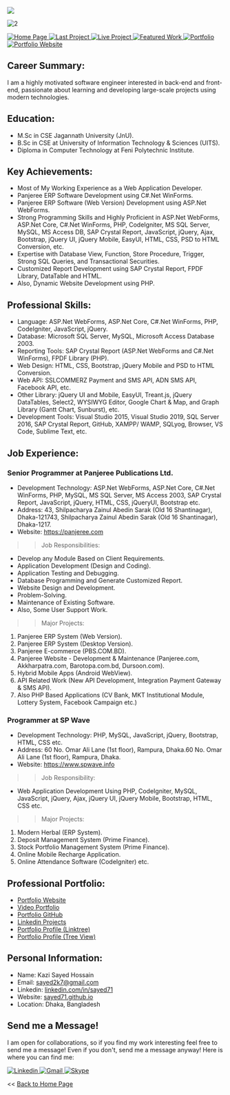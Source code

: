 <a href="https://hits.seeyoufarm.com"><img src="https://hits.seeyoufarm.com/api/count/incr/badge.svg?url=https%3A%2F%2Fgithub.com%2Fsayed71%2Fprofile%2Fhit-counter&count_bg=%2379C83D&title_bg=%23555555&icon=&icon_color=%23E7E7E7&title=Portfolio+View&edge_flat=false"/></a>

![2](https://user-images.githubusercontent.com/83280369/196458882-b934edc9-de82-4e5d-88ec-c7734569e14d.png)



 <p>
 <a href="https://github.com/sayed71" target="_blank">
  <img
    alt="Home Page"
    src="https://img.shields.io/static/v1?label=&message=Home Page&color=lightgrey&style=for-the-badge"
  />
</a>
<a href="https://pbs.com.bd" target="_blank">
  <img
    alt="Last Project"
    src="https://img.shields.io/static/v1?label=&message=Last Project&color=blue&style=for-the-badge"
  />
</a>
<a href="https://github.com/sayed71/dashboard" target="_blank">
  <img
    alt="Live Project"
    src="https://img.shields.io/static/v1?label=&message=Live Project&color=blue&style=for-the-badge"
  />
</a>
<a href="https://github.com/stars/sayed71/lists/featured-work" target="_blank">
  <img
    alt="Featured Work"
    src="https://img.shields.io/static/v1?label=&message=Featured Work&color=blue&style=for-the-badge"
  />
</a>
<a href="https://www.youtube.com/embed/gq-fNaTUf9Y" target="_blank">
  <img
    alt="Portfolio"
    src="https://img.shields.io/static/v1?label=&message=Work Portfolio&color=red&style=for-the-badge"
  />
</a>
<a href="https://sayed71.github.io/" target="_blank">
  <img
    alt="Portfolio Website"
    src="https://img.shields.io/static/v1?label=&message=Portfolio Website&color=red&style=for-the-badge"
  />
</a>
</p>

## Career Summary:
I am a highly motivated software engineer interested in back-end and front-end, passionate about learning and developing large-scale projects using modern technologies.

## Education:
- M.Sc in CSE Jagannath University (JnU).
- B.Sc in CSE at University of Information Technology & Sciences (UITS).
- Diploma in Computer Technology at Feni Polytechnic Institute.

<!--## Github Stats:
<img src="https://github-readme-stats.vercel.app/api?username=sayed-masud&count_private=true&title_color=FD9047&icon_color=FD9047&text_color=0C2233&custom_title=Kazi+Sayed+Hossain's+GitHub+Stats&show_icons=true"/>-->


<!--## Github Report:

<!--[![Top Langs](https://github-readme-stats.vercel.app/api/top-langs/?username=sayed71)](https://github.com/sayed71/github-readme-stats)
[![Top Langs](https://github-readme-stats.vercel.app/api/top-langs/?username=sayed71&layout=compact&theme=dark)](https://github.com/sayed71/github-readme-stats)
![Anurag's GitHub stats](https://github-readme-stats.vercel.app/api?username=sayed71&show_icons=true&theme=dark)-->


## Key Achievements:
- Most of My Working Experience as a Web Application Developer.
- Panjeree ERP Software Development using C#.Net WinForms.
- Panjeree ERP Software (Web Version) Development using ASP.Net WebForms.
- Strong Programming Skills and Highly Proficient in ASP.Net WebForms, ASP.Net Core, C#.Net WinForms, PHP, CodeIgniter, MS SQL Server, MySQL, MS Access DB, SAP Crystal Report, JavaScript, jQuery, Ajax, Bootstrap, jQuery UI, jQuery Mobile, EasyUI, HTML, CSS, PSD to HTML Conversion, etc.
- Expertise with Database View, Function, Store Procedure, Trigger, Strong SQL Queries, and Transactional Securities.
- Customized Report Development using SAP Crystal Report, FPDF Library, DataTable and HTML.
- Also, Dynamic Website Development using PHP.


## Professional Skills: 
- Language: ASP.Net WebForms, ASP.Net Core, C#.Net WinForms, PHP, CodeIgniter, JavaScript, jQuery.
- Database: Microsoft SQL Server, MySQL, Microsoft Access Database 2003.
- Reporting Tools: SAP Crystal Report (ASP.Net WebForms and C#.Net WinForms), FPDF Library (PHP).
- Web Design: HTML, CSS, Bootstrap, jQuery Mobile and PSD to HTML Conversion. 
- Web API: SSLCOMMERZ Payment and SMS API, ADN SMS API, Facebook API, etc.
- Other Library: jQuery UI and Mobile, EasyUI, Treant.js, jQuery DataTables, Select2, WYSIWYG Editor, Google Chart & Map, and Graph Library (Gantt Chart, Sunburst), etc. 
- Development Tools: Visual Studio 2015, Visual Studio 2019, SQL Server 2016, SAP Crystal Report, GitHub, XAMPP/ WAMP, SQLyog, Browser, VS Code, Sublime Text, etc.


## Job Experience:
### Senior Programmer at Panjeree Publications Ltd.
- Development Technology: ASP.Net WebForms, ASP.Net Core, C#.Net WinForms, PHP, MySQL, MS SQL Server, MS Access 2003, SAP Crystal Report, JavaScript, jQuery, HTML, CSS, jQueryUI, Bootstrap etc.
- Address: 43, Shilpacharya Zainul Abedin Sarak (Old 16 Shantinagar), Dhaka-121743, Shilpacharya Zainul Abedin Sarak (Old 16 Shantinagar), Dhaka-1217.
- Website: https://panjeree.com

>> Job Responsibilities:
- Develop any Module Based on Client Requirements.
- Application Development (Design and Coding).
- Application Testing and Debugging.
- Database Programming and Generate Customized Report.
- Website Design and Development. 
- Problem-Solving. 
- Maintenance of Existing Software.
- Also, Some User Support Work.

>> Major Projects:
1. Panjeree ERP System (Web Version).
2. Panjeree ERP System (Desktop Version).
3. Panjeree E-commerce (PBS.COM.BD).
4. Panjeree Website - Development & Maintenance (Panjeree.com, Akkharpatra.com, Barotopa.com.bd, Dursoon.com).
5. Hybrid Mobile Apps (Android WebView).
6. API Related Work (New API Development, Integration Payment Gateway & SMS API).
7. Also PHP Based Applications (CV Bank, MKT Institutional Module, Lottery System, Facebook Campaign etc.)

### Programmer at SP Wave
- Development Technology: PHP, MySQL, JavaScript, jQuery, Bootstrap, HTML, CSS etc.
- Address: 60 No. Omar Ali Lane (1st floor), Rampura, Dhaka.60 No. Omar Ali Lane (1st floor), Rampura, Dhaka.
- Website: https://www.spwave.info

>> Job Responsibility: 
- Web Application Development Using PHP, CodeIgniter, MySQL, JavaScript, jQuery, Ajax, jQuery UI, jQuery Mobile, Bootstrap, HTML, CSS etc.

>> Major Projects:
1. Modern Herbal (ERP System).
2. Deposit Management System (Prime Finance).
3. Stock Portfolio Management System (Prime Finance).
4. Online Mobile Recharge Application.
5. Online Attendance Software (CodeIgniter) etc.


## Professional Portfolio:
<ul>
<li><a href="https://sayed71.github.io" title="Portfolio Website">Portfolio Website</a></li>
<li><a href="https://www.youtube.com/embed/gq-fNaTUf9Y" title="Video Portfolio">Video Portfolio</a></li>
<li><a href="https://github.com/sayed71/portfolio" title="Portfolio GitHub">Portfolio GitHub</a></li>
<li><a href="https://www.linkedin.com/in/sayed71/details/projects" title="Linkedin Projects">Linkedin Projects</a></li>
<li><a href="https://linktr.ee/sayed71" title="Portfolio Profile (Linktree)">Portfolio Profile (Linktree)</a></li>
<li><a href="https://drive.google.com/file/d/1dUPvCK7I1YI8MfsRLkxRKyqmKtZbmmYt/view" title="Portfolio Profile (Tree View)">Portfolio Profile (Tree View)</a></li>
</ul>


## Personal Information:
- Name: Kazi Sayed Hossain
- Email: sayed2k7@gmail.com
- Linkedin: <a href="https://linkedin.com/in/sayed71" title="Linkedin Profile">linkedin.com/in/sayed71</a></li>
- Website: <a href="https://sayed71.github.io" title="GitHub Profile">sayed71.github.io</a></li>
- Location: Dhaka, Bangladesh


## Send me a Message!
  
  I am open for collaborations, so if you find my work interesting feel free to send me a message! Even if you don't, send me a message anyway! Here is where you can find me:
  
 <p>
<a href="https://www.linkedin.com/in/sayed71/" target="_blank">
  <img
    alt="Linkedin"
    src="https://img.shields.io/badge/linkedin-0077B5?logo=linkedin&logoColor=white&style=for-the-badge"
  />
</a>
<a href="https://mail.google.com/mail/?view=cm&fs=1&to=sayed2k7@gmail.com&su=&body=" target="_blank">
  <img
    alt="Gmail"
    src="https://img.shields.io/badge/Gmail-0077B5?logo=gmail&logoColor=red&style=for-the-badge"
  />
</a>
<a href="https://join.skype.com/invite/qZk3qBGCA0mb" target="_blank">
  <img
    alt="Skype"
    src="https://img.shields.io/badge/skype-0077B5?logo=skype&logoColor=white&style=for-the-badge"
  />
</a>
</p>


<p><< <a href="https://github.com/sayed71">Back to Home Page</a></p>
